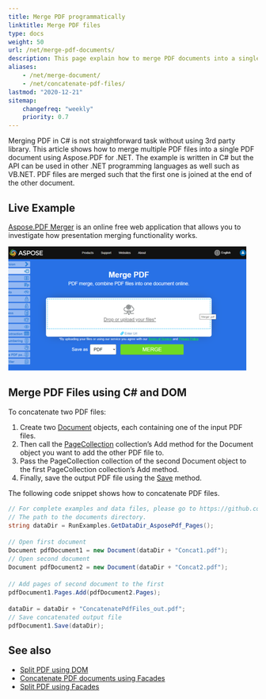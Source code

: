 ```yaml
---
title: Merge PDF programmatically
linktitle: Merge PDF files
type: docs
weight: 50
url: /net/merge-pdf-documents/
description: This page explain how to merge PDF documents into a single PDF file with C# or VB.NET.
aliases:
    - /net/merge-document/
    - /net/concatenate-pdf-files/
lastmod: "2020-12-21"
sitemap:
    changefreq: "weekly"
    priority: 0.7
---
```


Merging PDF in C# is not straightforward task without using 3rd party library.
This article shows how to merge multiple PDF files into a single PDF document using Aspose.PDF for .NET. The example is written in C# but the API can be used in other .NET programming languages as well such as VB.NET. PDF files are merged such that the first one is joined at the end of the other document.

## Live Example

[Aspose.PDF Merger](https://products.aspose.app/pdf/merger) is an online free web application that allows you to investigate how presentation merging functionality works.

[![Aspose PDF Merger](merger.png)](https://products.aspose.app/pdf/merger)

## Merge PDF Files using C# and DOM

To concatenate two PDF files:

1. Create two [Document](https://apireference.aspose.com/net/pdf/aspose.pdf/document)  objects, each containing one of the input PDF files.
1. Then call the [PageCollection](https://apireference.aspose.com/net/pdf/aspose.pdf/pagecollection) collection’s Add method for the Document object you want to add the other PDF file to.
1. Pass the PageCollection collection of the second Document object to the first PageCollection collection’s Add method.
1. Finally, save the output PDF file using the [Save](https://apireference.aspose.com/net/pdf/aspose.pdf.document/save/methods/4) method.

The following code snippet shows how to concatenate PDF files.

```csharp
// For complete examples and data files, please go to https://github.com/aspose-pdf/Aspose.PDF-for-.NET
// The path to the documents directory.
string dataDir = RunExamples.GetDataDir_AsposePdf_Pages();

// Open first document
Document pdfDocument1 = new Document(dataDir + "Concat1.pdf");
// Open second document
Document pdfDocument2 = new Document(dataDir + "Concat2.pdf");

// Add pages of second document to the first
pdfDocument1.Pages.Add(pdfDocument2.Pages);

dataDir = dataDir + "ConcatenatePdfFiles_out.pdf";
// Save concatenated output file
pdfDocument1.Save(dataDir);
```

## See also

- [Split PDF using DOM](https://docs.aspose.com/pdf/net/split-pdf-document/)
- [Concatenate PDF documents using Facades](https://docs.aspose.com/pdf/net/concatenate-pdf-documents/)
- [Split PDF using Facades](https://docs.aspose.com/pdf/net/split-pdf-pages/)
